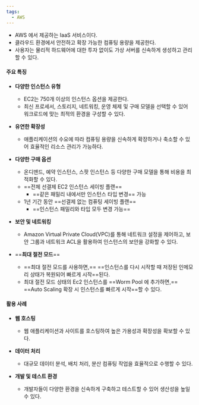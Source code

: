 ```yaml
---
tags:
  - AWS
---
```


- AWS 에서 제공하는 IaaS 서비스이다.
- 클라우드 환경에서 안전하고 확장 가능한 컴퓨팅 용량을 제공한다.
- 사용자는 물리적 하드웨어에 대한 투자 없이도 가상 서버를 신속하게 생성하고 관리할 수 있다.


#### **주요 특징**

- **다양한 인스턴스 유형**
	- EC2는 750개 이상의 인스턴스 옵션을 제공한다.
	- 최신 프로세서, 스토리지, 네트워킹, 운영 체제 및 구매 모델을 선택할 수 있어 워크로드에 맞는 최적의 환경을 구성할 수 있다.

- **유연한 확장성**
	- 애플리케이션의 수요에 따라 컴퓨팅 용량을 신속하게 확장하거나 축소할 수 있어 효율적인 리소스 관리가 가능하다.

- **다양한 구매 옵션**
	- 온디맨드, 예약 인스턴스, 스팟 인스턴스 등 다양한 구매 모델을 통해 비용을 최적화할 수 있다.
	- ==전체 선결제 EC2 인스턴스 세이빙 플랜==
		- ==같은 패밀리 내에서만 인스턴스 타입 변경== 가능
	- 1년 기간 동안 ==선결제 없는 컴퓨팅 세이빙 플랜==
		- ==인스턴스 패밀리와 타입 모두 변경 가능==

- **보안 및 네트워킹**
	- Amazon Virtual Private Cloud(VPC)를 통해 네트워크 설정을 제어하고, 
	  보안 그룹과 네트워크 ACL을 활용하여 인스턴스의 보안을 강화할 수 있다.

- ==**최대 절전 모드**==
	- ==최대 절전 모드를 사용하면,==
	  ==인스턴스를 다시 시작할 때 저장된 인메모리 상태가 복원되어 빠르게 시작==된다.
	- 최대 절전 모드 상태의 Ec2 인스턴스를 ==Worm Pool 에 추가하면,==
	  ==Auto Scaling 확장 시 인스턴스를 빠르게 시작==할 수 있다.



#### **활용 사례**

- **웹 호스팅**
	- 웹 애플리케이션과 사이트를 호스팅하여 높은 가용성과 확장성을 확보할 수 있다.
	    
- **데이터 처리**
	- 대규모 데이터 분석, 배치 처리, 분산 컴퓨팅 작업을 효율적으로 수행할 수 있다.
	    
- **개발 및 테스트 환경**
	- 개발자들이 다양한 환경을 신속하게 구축하고 테스트할 수 있어 생산성을 높일 수 있다.